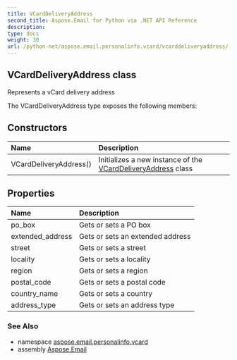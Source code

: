 ```yaml
---
title: VCardDeliveryAddress
second_title: Aspose.Email for Python via .NET API Reference
description: 
type: docs
weight: 30
url: /python-net/aspose.email.personalinfo.vcard/vcarddeliveryaddress/
---
```


## VCardDeliveryAddress class

Represents a vCard delivery address

The VCardDeliveryAddress type exposes the following members:
## Constructors
| Name | Description |
| :- | :- |
|VCardDeliveryAddress()|Initializes a new instance of the [VCardDeliveryAddress](/email/python-net/aspose.email.personalinfo.vcard/vcarddeliveryaddress/) class|
## Properties
| Name | Description |
| :- | :- |
|po_box|Gets or sets a PO box|
|extended_address|Gets or sets an extended address|
|street|Gets or sets a street|
|locality|Gets or sets a locality|
|region|Gets or sets a region|
|postal_code|Gets or sets a postal code|
|country_name|Gets or sets a country|
|address_type|Gets or sets an address type|

### See Also

* namespace [aspose.email.personalinfo.vcard](/email/python-net/aspose.email.personalinfo.vcard/)
* assembly [Aspose.Email](/email/python-net/)

